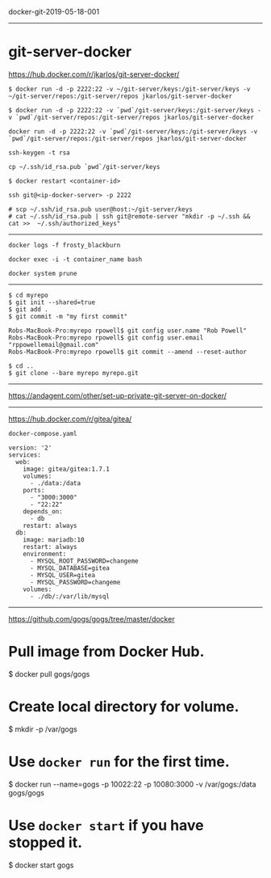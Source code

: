 docker-git-2019-05-18-001

--------------------------------------------------------------------------------

# git-server-docker

https://hub.docker.com/r/jkarlos/git-server-docker/


```
$ docker run -d -p 2222:22 -v ~/git-server/keys:/git-server/keys -v ~/git-server/repos:/git-server/repos jkarlos/git-server-docker

$ docker run -d -p 2222:22 -v `pwd`/git-server/keys:/git-server/keys -v `pwd`/git-server/repos:/git-server/repos jkarlos/git-server-docker

docker run -d -p 2222:22 -v `pwd`/git-server/keys:/git-server/keys -v `pwd`/git-server/repos:/git-server/repos jkarlos/git-server-docker
```


```
ssh-keygen -t rsa

cp ~/.ssh/id_rsa.pub `pwd`/git-server/keys
```

```
$ docker restart <container-id>
```

```
ssh git@<ip-docker-server> -p 2222
```

```
# scp ~/.ssh/id_rsa.pub user@host:~/git-server/keys
# cat ~/.ssh/id_rsa.pub | ssh git@remote-server "mkdir -p ~/.ssh && cat >>  ~/.ssh/authorized_keys"
```

--------------------------------------------------------------------------------

```
docker logs -f frosty_blackburn

docker exec -i -t container_name bash

docker system prune
```

--------------------------------------------------------------------------------

```
$ cd myrepo
$ git init --shared=true
$ git add .
$ git commit -m "my first commit"

Robs-MacBook-Pro:myrepo rpowell$ git config user.name "Rob Powell"
Robs-MacBook-Pro:myrepo rpowell$ git config user.email "rppowellemail@gmail.com"
Robs-MacBook-Pro:myrepo rpowell$ git commit --amend --reset-author

$ cd ..
$ git clone --bare myrepo myrepo.git
```

--------------------------------------------------------------------------------

https://andagent.com/other/set-up-private-git-server-on-docker/

--------------------------------------------------------------------------------


https://hub.docker.com/r/gitea/gitea/

`docker-compose.yaml`

```
version: '2'
services:
  web:
    image: gitea/gitea:1.7.1
    volumes:
      - ./data:/data
    ports:
      - "3000:3000"
      - "22:22"
    depends_on:
      - db
    restart: always
  db:
    image: mariadb:10
    restart: always
    environment:
      - MYSQL_ROOT_PASSWORD=changeme
      - MYSQL_DATABASE=gitea
      - MYSQL_USER=gitea
      - MYSQL_PASSWORD=changeme
    volumes:
      - ./db/:/var/lib/mysql
```

--------------------------------------------------------------------------------

https://github.com/gogs/gogs/tree/master/docker


# Pull image from Docker Hub.
$ docker pull gogs/gogs

# Create local directory for volume.
$ mkdir -p /var/gogs

# Use `docker run` for the first time.
$ docker run --name=gogs -p 10022:22 -p 10080:3000 -v /var/gogs:/data gogs/gogs

# Use `docker start` if you have stopped it.
$ docker start gogs


